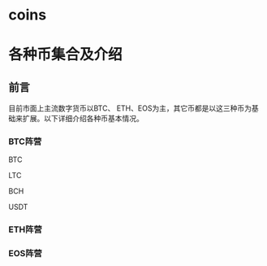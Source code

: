 # coins
# **各种币集合及介绍**  #

## 前言 ##
目前市面上主流数字货币以BTC、 ETH、EOS为主，其它币都是以这三种币为基础来扩展。以下详细介绍各种币基本情况。

### BTC阵营  ###
BTC

LTC

BCH

USDT

### ETH阵营 ###

### EOS阵营 ###

